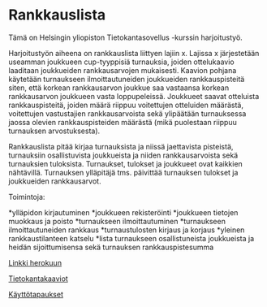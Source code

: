 # Rankkauslista

Tämä on Helsingin yliopiston Tietokantasovellus -kurssin harjoitustyö.

Harjoitustyön aiheena on rankkauslista liittyen lajiin x. Lajissa x järjestetään useamman joukkueen cup-tyyppisiä turnauksia, joiden ottelukaavio laaditaan joukkueiden rankkausarvojen mukaisesti. Kaavion pohjana käytetään turnaukseen ilmoittautuneiden joukkueiden rankkauspisteitä siten, että korkean rankkausarvon joukkue saa vastaansa korkean rankkausarvon joukkueen vasta loppupeleissä. Joukkueet saavat otteluista rankkauspisteitä, joiden määrä riippuu voitettujen otteluiden määrästä, voitettujen vastustajien rankkausarvoista sekä ylipäätään turnauksessa jaossa olevien rankkauspisteiden määrästä (mikä puolestaan riippuu turnauksen arvostuksesta).

Rankkauslista pitää kirjaa turnauksista ja niissä jaettavista pisteistä, turnauksiin osallistuvista joukkueista ja niiden rankkausarvoista sekä turnauksien tuloksista. Turnaukset, tulokset ja joukkueet ovat kaikkien nähtävillä. Turnauksen ylläpitäjä tms. päivittää turnauksen tulokset ja joukkueiden rankkausarvot.

Toimintoja:

*ylläpidon kirjautuminen
*joukkueen rekisteröinti
*joukkueen tietojen muokkaus ja poisto
*turnaukseen ilmoittautuminen
*turnaukseen ilmoittautuneiden rankkaus
*turnaustulosten kirjaus ja korjaus
*yleinen rankkaustilanteen katselu
*lista turnaukseen osallistuneista joukkueista ja heidän sijoittumisensa sekä turnauksen rankkauspistesumma

[Linkki herokuun](https://rankkauslista.herokuapp.com/)

[Tietokantakaaviot](../blob/master/documentation/tietokantakaaviot)

[Käyttötapaukset](../blob/master/documentation/kayttotapaukset)
